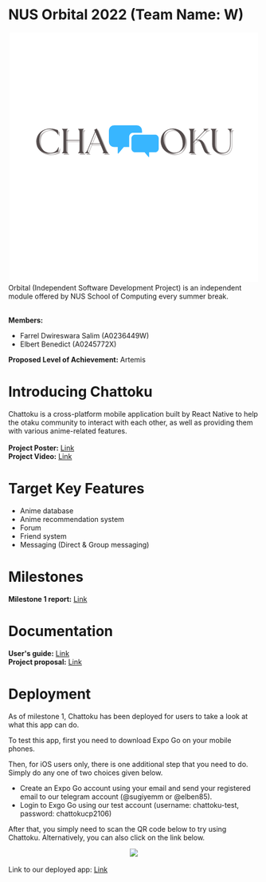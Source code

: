 # NUS Orbital 2022 (Team Name: W)
<div align="center">
  <img src="./src/assets/logo.png"/>
</div>
Orbital (Independent Software Development Project) is an independent module offered by NUS
School of Computing every summer break. <br />
<br />

**Members:**
- Farrel Dwireswara Salim (A0236449W)
- Elbert Benedict (A0245772X)

**Proposed Level of Achievement:** Artemis
# Introducing Chattoku
Chattoku is a cross-platform mobile application built by React Native to help the otaku community to interact
with each other, as well as providing them with various anime-related features. <br />
<br />
**Project Poster:** [Link](https://drive.google.com/file/d/1kiwtASi1LM-V3vOMutPdp-9I7sJhmF0g/view?usp=sharing)<br />
**Project Video:** [Link](https://drive.google.com/file/d/1lVnDzbUa5mklyU8R2ajIs6b0fVgkkGgh/view?usp=sharing)
# Target Key Features
- Anime database 
- Anime recommendation system
- Forum
- Friend system
- Messaging (Direct & Group messaging)

# Milestones
**Milestone 1 report:** [Link](https://docs.google.com/document/d/1D8-vLoXohN733jaWMTrmSIA6-HuqPS0upaHn05JqmIY/edit?usp=sharing)

# Documentation
**User's guide:** [Link](https://docs.google.com/document/d/1vRrCSPBEcgSpYMyXMdp4F-L_7FXV8Iy6uVZLQcCYXu4/edit?usp=sharing)<br />
**Project proposal:** [Link](https://docs.google.com/document/d/1xAhaE0ljn94Tjhqcp7yZmOlpP2r-etiCjmwijOf4cOw/edit?usp=sharing)

# Deployment
As of milestone 1, Chattoku has been deployed for users to take a look at what this app can do. <br />

To test this app, first you need to download Expo Go on your mobile phones. <br />

Then, for iOS users only, there is one additional step that you need to do. Simply do any one of two choices given below. <br />
- Create an Expo Go account using your email and send your registered email to our telegram account (@sugiyemm or @elben85).
- Login to Exgo Go using our test account (username: chattoku-test, password: chattokucp2106)

After that, you simply need to scan the QR code below to try using Chattoku. Alternatively, you can also click on the link below.<br />

<div align="center">
  <img src="https://qr.expo.dev/expo-go?owner=w-orbital&slug=Chattoku&releaseChannel=default&host=exp.host"/>
</div>

Link to our deployed app: [Link](https://expo.dev/@w-orbital/Chattoku)


